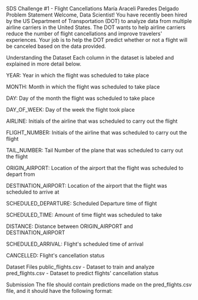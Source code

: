 SDS Challenge #1 - Flight Cancellations
María Araceli Paredes Delgado
Problem Statement
Welcome, Data Scientist! You have recently been hired by the US Department of Transportation (DOT) to analyze data from multiple airline carriers in the United States. The DOT wants to help airline carriers reduce the number of flight cancellations and improve travelers' experiences. Your job is to help the DOT predict whether or not a flight will be canceled based on the data provided.

Understanding the Dataset
Each column in the dataset is labeled and explained in more detail below.

YEAR: Year in which the flight was scheduled to take place

MONTH: Month in which the flight was scheduled to take place

DAY: Day of the month the flight was scheduled to take place

DAY_OF_WEEK: Day of the week the flight took place

AIRLINE: Initials of the airline that was scheduled to carry out the flight

FLIGHT_NUMBER: Initials of the airline that was scheduled to carry out the flight

TAIL_NUMBER: Tail Number of the plane that was scheduled to carry out the flight

ORIGIN_AIRPORT: Location of the airport that the flight was scheduled to depart from

DESTINATION_AIRPORT: Location of the airport that the flight was scheduled to arrive at

SCHEDULED_DEPARTURE: Scheduled Departure time of flight

SCHEDULED_TIME: Amount of time flight was scheduled to take

DISTANCE: Distance between ORIGIN_AIRPORT and DESTINATION_AIRPORT

SCHEDULED_ARRIVAL: Flight's scheduled time of arrival

CANCELLED: Flight's cancellation status

Dataset Files
public_flights.csv - Dataset to train and analyze pred_flights.csv - Dataset to predict flights' cancellation status

Submission
The file should contain predictions made on the pred_flights.csv file, and it should have the following format:
```
